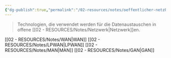 ```yaml
---
{"dg-publish":true,"permalink":"/02-resources/notes/oeffentlicher-netzbereich/","tags":["informatik/netzwerk"],"noteIcon":"","updated":"2025-09-10T16:35:45.000+02:00"}
---
```


> Technologien, die verwendet werden für die Datenaustauschen in offene [[02 - RESOURCES/Notes/Netzwerk\|Netzwerk]]en.

[[02 - RESOURCES/Notes/WAN\|WAN]]
[[02 - RESOURCES/Notes/LPWAN\|LPWAN]]
[[02 - RESOURCES/Notes/MAN\|MAN]]
[[02 - RESOURCES/Notes/GAN\|GAN]]
